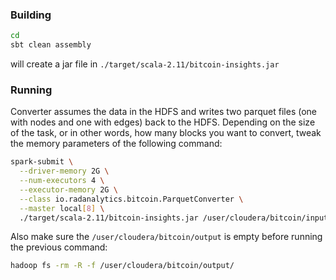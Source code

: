 ### Building

```bash
cd 
sbt clean assembly
```
will create a jar file in `./target/scala-2.11/bitcoin-insights.jar`

### Running

Converter assumes the data in the HDFS and writes two parquet files (one with nodes and one with edges) back to the HDFS. Depending on the size of the task, or in other words, how many blocks you want to convert, tweak the memory parameters of the following command:
```bash
spark-submit \
  --driver-memory 2G \
  --num-executors 4 \
  --executor-memory 2G \
  --class io.radanalytics.bitcoin.ParquetConverter \
  --master local[8] \
  ./target/scala-2.11/bitcoin-insights.jar /user/cloudera/bitcoin/input /user/cloudera/bitcoin/output
```

Also make sure the `/user/cloudera/bitcoin/output` is empty before running the previous command:

```bash
hadoop fs -rm -R -f /user/cloudera/bitcoin/output/
```